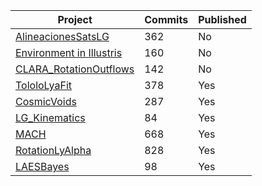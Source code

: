 | Project | Commits | Published|
| -------- |------- | ---- |
|[AlineacionesSatsLG](https://github.com/astroandes/AlineacionesSatelitesLG)| 362 | No |
|[Environment in Illustris](https://github.com/jdprada1760/Cornell_Summer) | 160 | No |
|[CLARA_RotationOutflows](https://github.com/astroandes/CLARA_RotationOutflows) | 142| No|
|[TololoLyaFit](https://github.com/astroandes/tololo-lya-fit)| 378| Yes|
|[CosmicVoids](https://github.com/sbustamante/CosmicVoidsPaper)|287| Yes|
|[LG_Kinematics](https://github.com/astroandes/LG_Kinematics)| 84 | Yes|
|[MACH](https://github.com/astroandes/MACH)| 668 | Yes|
|[RotationLyAlpha](https://github.com/jngaravitoc/RotationLyAlpha)|828| Yes|
|[LAESBayes](https://github.com/astroandes/LAEsBayes)| 98| Yes|
